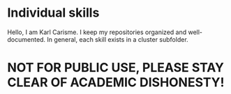 # Individual skills
Hello, I am Karl Carisme. I keep my repositories organized and well-documented. In general, each skill exists in a cluster subfolder.


# NOT FOR PUBLIC USE, PLEASE STAY CLEAR OF ACADEMIC DISHONESTY!
